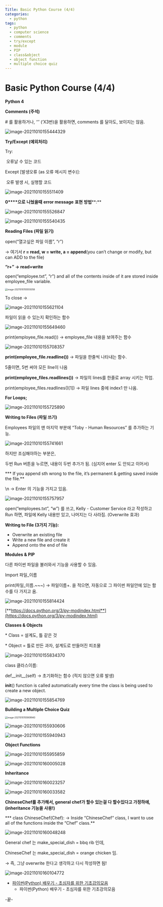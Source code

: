 ```yaml
---
Title: Basic Python Course (4/4)
categories:
  - python
tags:
  - python
  - computer science
  - comments
  - try/except
  - module
  - PIP
  - class&object
  - object function
  - multiple choice quiz
---
```




# Basic Python Course (4/4)

**Python 4**

**Comments (주석)**



\# 를 활용하거나, ‘’’ (‘X3번)을 활용하면, comments 를 달아도, 보이지는 않음.

![image-20211010155444329](/images/2021-10-08-pythronprac4/image-20211010155444329.png)



**Try/Except (예외처리)**

Try:

​	오류날 수 있는 코드

Except [발생오류 (as 오류 메시지 변수)]:

​	오류 발생 시, 실행할 코드

![image-20211010155511409](/images/2021-10-08-pythronprac4/image-20211010155511409.png)

**0****으로** **나눴을때** **error message** **표현** **방법****:**

![image-20211010155526847](/images/2021-10-08-pythronprac4/image-20211010155526847.png)

![image-20211010155540435](/images/2021-10-08-pythronprac4/image-20211010155540435.png)



**Reading Files (파일 읽기)**

open(“열고싶은 파일 이름”, “r”)

→ 여기서 **r = read, w = write, a = append**(you can’t change or modify, but can ADD to the file)

**“r+” → read+write**



open(“employee.txt”, “r”) and all of the contents inside of it are stored inside employee_file variable.

<img src="/images/2021-10-08-pythronprac4/image-20211010155555058.png" alt="image-20211010155555058" style="zoom:50%;" />

To close →

![image-20211010155621104](/images/2021-10-08-pythronprac4/image-20211010155621104.png)

파일이 읽을 수 있는지 확인하는 함수

![image-20211010155649460](/images/2021-10-08-pythronprac4/image-20211010155649460.png)

print(employee_file.read()) → employee_file 내용을 보여주는 함수

![image-20211010155708357](/images/2021-10-08-pythronprac4/image-20211010155708357.png)



**print(employee_file.readline())** → 파일을 한줄씩 나타내는 함수.

5줄이면, 5번 써야 모든 llne이 나옴



**print(employee_files.readlines())** → 파일의 lines를 한줄로 array 시키는 작업.

print(employee_files.readlines()[1]) → 파일 lines 중에 index1 만 나옴.



**For Loops;**

![image-20211010155725890](/images/2021-10-08-pythronprac4/image-20211010155725890.png)



**Writing to Files (파일 쓰기)**

Employees 파일의 맨 마지막 부분에 “Toby - Human Resources” 를 추가하는 기능.

![image-20211010155741661](/images/2021-10-08-pythronprac4/image-20211010155741661.png)

하지만 조심해야하는 부분은,

두번 Run 버튼을 누르면, 내용이 두번 추가가 됨. (심지어 enter 도 안되고 이어서)

*** If you append sth wrong to the file, it’s permanent & getting saved inside the file.**



\n → Enter 의 기능을 가지고 있음.

![image-20211010155757957](/images/2021-10-08-pythronprac4/image-20211010155757957.png)



open(“employees.txt”, “w”) 를 쓰고, Kelly - Customer Service 라고 작성하고 Run 하면, 파일에 Kelly 내용만 있고, 나머지는 다 사라짐. (Overwrite 효과)



**Writing to File (3가지 기능):**

- Overwrite an existing file
- Write a new file and create it
- Append onto the end of file





**Modules & PIP**

다른 파이썬 파일을 불러와서 기능을 사용할 수 있음.

Import 파일_이름

print(파일_이름.~~~) → 파일이름+. 을 적으면, 자동으로 그 파이썬 파일안에 있는 함수를 다 가지고 옴.

![image-20211010155814424](/images/2021-10-08-pythronprac4/image-20211010155814424.png)

[**https://docs.python.org/3/py-modindex.html**](https://docs.python.org/3/py-modindex.html) 





**Classes & Objects**

\* Class = 설계도, 틀 같은 것

\* Object = 틀로 만든 과자, 설계도로 만들어진 피조물

![image-20211010155834370](/images/2021-10-08-pythronprac4/image-20211010155834370.png)

class 클라스이름: 

def__init__(self) → 초기화하는 함수 (적지 않으면 오류 발생)

__init__() function is called automatically every time the class is being used to create a new object.

![image-20211010155854769](/images/2021-10-08-pythronprac4/image-20211010155854769.png)



**Building a Multiple Choice Quiz**

<img src="/images/2021-10-08-pythronprac4/image-20211010155909940.png" alt="image-20211010155909940" style="zoom: 50%;" />

![image-20211010155930606](/images/2021-10-08-pythronprac4/image-20211010155930606.png)

![image-20211010155940943](/images/2021-10-08-pythronprac4/image-20211010155940943.png)



**Object Functions**

![image-20211010155955859](/images/2021-10-08-pythronprac4/image-20211010155955859.png)

![image-20211010160005028](/images/2021-10-08-pythronprac4/image-20211010160005028.png)



**Inheritance**

![image-20211010160023257](/images/2021-10-08-pythronprac4/image-20211010160023257.png)

![image-20211010160033582](/images/2021-10-08-pythronprac4/image-20211010160033582.png)

**ChineseChef를 추가해서, general chef가 할수 있는걸 다 할수있다고 가정하에, (inheritance 기능을 사용!)**

*** class ChineseChef(Chef): → Inside “ChineseChef“ class, I want to use all of the functions inside the “Chef” class.**

![image-20211010160048248](/images/2021-10-08-pythronprac4/image-20211010160048248.png)

General chef 는 make_special_dish = bbq rib 인데, 

ChineseChef 는 make_special_dish = orange chicken 임.

→ 즉, 그냥 overwrite 한다고 생각하고 다시 작성하면 됨!

![image-20211010160104772](/images/2021-10-08-pythronprac4/image-20211010160104772.png)





* [파이썬(Python) 배우기 - 초심자를 위한 기초강의모음](https://www.youtube.com/watch?v=rfscVS0vtbw)
  * 파이썬(Python) 배우기 - 초심자를 위한 기초강의모음

-끝-

